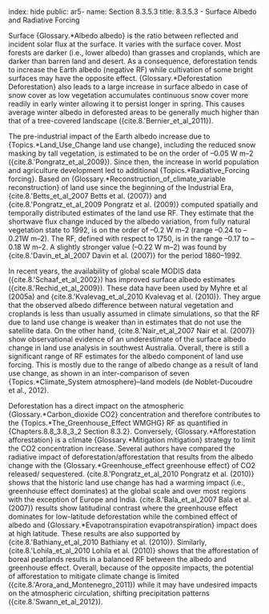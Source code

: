 index: hide
public: ar5-
name: Section 8.3.5.3
title: 8.3.5.3 - Surface Albedo and Radiative Forcing

Surface {Glossary.*Albedo albedo} is the ratio between reflected and incident solar flux at the surface. It varies with the surface cover. Most forests are darker (i.e., lower albedo) than grasses and croplands, which are darker than barren land and desert. As a consequence, deforestation tends to increase the Earth albedo (negative RF) while cultivation of some bright surfaces may have the opposite effect. {Glossary.*Deforestation Deforestation} also leads to a large increase in surface albedo in case of snow cover as low vegetation accumulates continuous snow cover more readily in early winter allowing it to persist longer in spring. This causes average winter albedo in deforested areas to be generally much higher than that of a tree-covered landscape ({cite.8.'Bernier_et_al_2011}).

The pre-industrial impact of the Earth albedo increase due to {Topics.*Land_Use_Change land use change}, including the reduced snow masking by tall vegetation, is estimated to be on the order of –0.05 W m–2 ({cite.8.'Pongratz_et_al_2009}). Since then, the increase in world population and agriculture development led to additional {Topics.*Radiative_Forcing forcing}. Based on {Glossary.*Reconstruction_of_climate_variable reconstruction} of land use since the beginning of the Industrial Era, {cite.8.'Betts_et_al_2007 Betts et al. (2007)} and {cite.8.'Pongratz_et_al_2009 Pongratz et al. (2009)} computed spatially and temporally distributed estimates of the land use RF. They estimate that the shortwave flux change induced by the albedo variation, from fully natural vegetation state to 1992, is on the order of –0.2 W m–2 (range –0.24 to –0.21W m–2). The RF, defined with respect to 1750, is in the range –0.17 to –0.18 W m–2. A slightly stronger value (–0.22 W m–2) was found by {cite.8.'Davin_et_al_2007 Davin et al. (2007)} for the period 1860–1992.

In recent years, the availability of global scale MODIS data ({cite.8.'Schaaf_et_al_2002}) has improved surface albedo estimates ({cite.8.'Rechid_et_al_2009}). These data have been used by Myhre et al (2005a) and {cite.8.'Kvalevag_et_al_2010 Kvalevag et al. (2010)}. They argue that the observed albedo difference between natural vegetation and croplands is less than usually assumed in climate simulations, so that the RF due to land use change is weaker than in estimates that do not use the satellite data. On the other hand, {cite.8.'Nair_et_al_2007 Nair et al. (2007)} show observational evidence of an underestimate of the surface albedo change in land use analysis in southwest Australia. Overall, there is still a significant range of RF estimates for the albedo component of land use forcing. This is mostly due to the range of albedo change as a result of land use change, as shown in an inter-comparison of seven {Topics.*Climate_System atmosphere}–land models (de Noblet-Ducoudre et al., 2012).

Deforestation has a direct impact on the atmospheric {Glossary.*Carbon_dioxide CO2} concentration and therefore contributes to the {Topics.*The_Greenhouse_Effect WMGHG} RF as quantified in {Chapters.8.8_3.8_3_2 Section 8.3.2}. Conversely, {Glossary.*Afforestation afforestation} is a climate {Glossary.*Mitigation mitigation} strategy to limit the CO2 concentration increase. Several authors have compared the radiative impact of deforestation/afforestation that results from the albedo change with the {Glossary.*Greenhouse_effect greenhouse effect} of CO2 released/ sequestered. {cite.8.'Pongratz_et_al_2010 Pongratz et al. (2010)} shows that the historic land use change has had a warming impact (i.e., greenhouse effect dominates) at the global scale and over most regions with the exception of Europe and India. {cite.8.'Bala_et_al_2007 Bala et al. (2007)} results show latitudinal contrast where the greenhouse effect dominates for low-latitude deforestation while the combined effect of albedo and {Glossary.*Evapotranspiration evapotranspiration} impact does at high latitude. These results are also supported by {cite.8.'Bathiany_et_al_2010 Bathiany et al. (2010)}. Similarly, {cite.8.'Lohila_et_al_2010 Lohila et al. (2010)} shows that the afforestation of boreal peatlands results in a balanced RF between the albedo and greenhouse effect. Overall, because of the opposite impacts, the potential of afforestation to mitigate climate change is limited ({cite.8.'Arora_and_Montenegro_2011}) while it may have undesired impacts on the atmospheric circulation, shifting precipitation patterns ({cite.8.'Swann_et_al_2012}).
